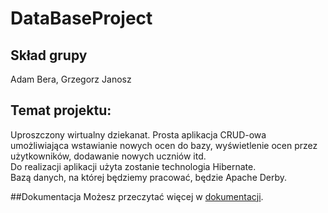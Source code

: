 # DataBaseProject

## Skład grupy
Adam Bera, Grzegorz Janosz

## Temat projektu:
Uproszczony wirtualny dziekanat. Prosta aplikacja CRUD-owa umożliwiająca wstawianie nowych ocen do bazy, wyświetlenie ocen przez użytkowników, dodawanie nowych uczniów itd.  
Do realizacji aplikacji użyta zostanie technologia Hibernate.  
Bazą danych, na której będziemy pracować, będzie Apache Derby.

##Dokumentacja
Możesz przeczytać więcej w [dokumentacji](Dokumentacja.pdf).